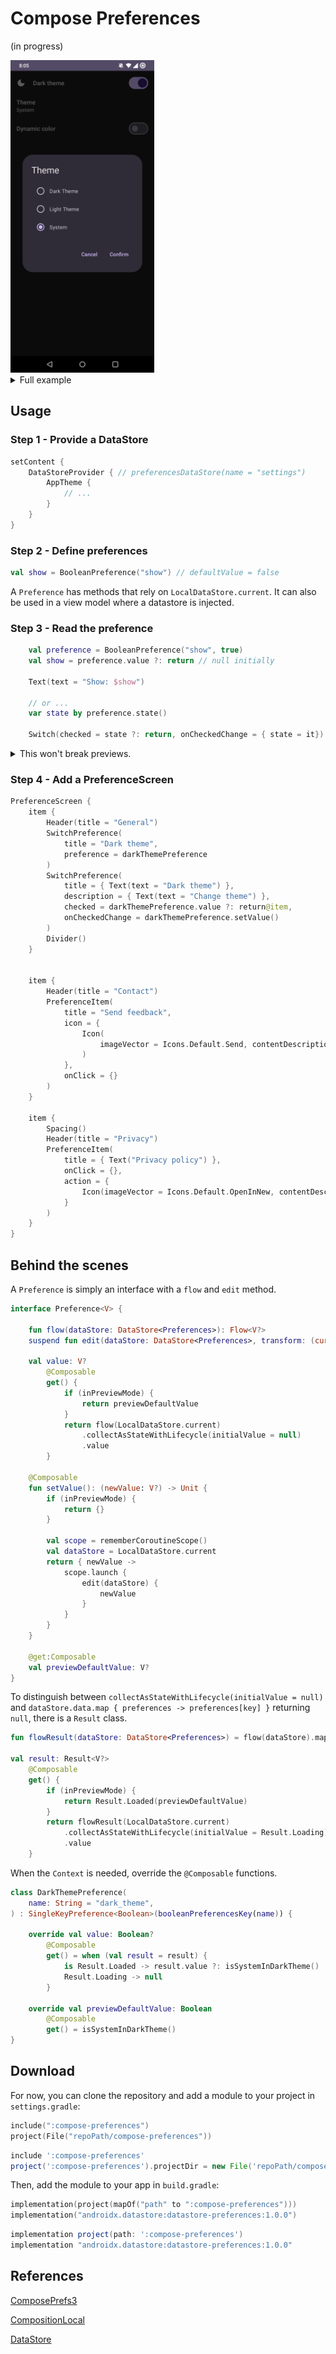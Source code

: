 # Compose Preferences

(in progress)

<img src="screenshot.png" height="500"/>

<details>
<summary>Full example</summary>

```kotlin
class MainActivity : ComponentActivity() {
    override fun onCreate(savedInstanceState: Bundle?) {
        super.onCreate(savedInstanceState)
        setContent {
            DataStoreProvider {
                ComposePreferencesTheme(
                    darkTheme = Settings.darkTheme.value ?: return@DataStoreProvider,
                    dynamicColor = Settings.dynamicColor.value ?: return@DataStoreProvider
                ) {
                    Surface(
                        modifier = Modifier.fillMaxSize(),
                        color = MaterialTheme.colorScheme.background
                    ) {
                        Screen()
                    }
                }
            }
        }
    }
}

object Settings {
    val darkTheme = DarkThemePreference()
    val dynamicColor = DynamicColorPreference()
}

@Composable
fun Screen() {
    PreferenceScreen {
        item {
            SwitchPreference(
                title = { Text(text = "Dark theme") },
                preference = Settings.darkTheme,
                icon = {
                    Icon(
                        imageVector = if (Settings.darkTheme.value == true) {
                            Icons.Default.DarkMode
                        } else {
                            Icons.Default.LightMode
                        },
                        contentDescription = null
                    )
                }
            )

            val choices = listOf(
                Choice(true, "Dark Theme"),
                Choice(false, "Light Theme"),
                Choice(null, "System")
            )

            ListPreference(title = "Theme", preference = Settings.darkTheme.toActual(), choices = choices)

            SwitchPreference(
                title = { Text(text = "Dynamic color") },
                preference = Settings.dynamicColor.hideIfNotSupported()
            )
        }
    }
}
```

</details>

## Usage

### Step 1 - Provide a DataStore

```kotlin
setContent {
    DataStoreProvider { // preferencesDataStore(name = "settings")
        AppTheme {
            // ...
        }
    }
}
```

### Step 2 - Define preferences

```kotlin
val show = BooleanPreference("show") // defaultValue = false
```

A `Preference` has methods that rely on `LocalDataStore.current`. It can also be used in a view model where a datastore is injected.

### Step 3 - Read the preference

```kotlin
    val preference = BooleanPreference("show", true)
    val show = preference.value ?: return // null initially

    Text(text = "Show: $show")

    // or ...
    var state by preference.state()

    Switch(checked = state ?: return, onCheckedChange = { state = it})
```

<details>
  <summary>This won't break previews.</summary>

```kotlin
val inPreviewMode
    @Composable
    get() = LocalInspectionMode.current

@Composable
fun <V> Preference<V>.state(): MutableState<V?> {
  // for previews
  if(inPreviewMode){
      val defaultValue = previewDefaultValue
      return remember {
          mutableStateOf(defaultValue) // doesn't read from datastore
      }
  }

  val currentValue = value
  val setValue = setValue()

  return object : MutableState<V?> {
      override var value: V?
          get() = currentValue
          set(value) = setValue(value)

      override fun component1(): V? {
          return value
      }

      override fun component2(): (V?) -> Unit = {
          value = it
      }
  }
}
```

</details>

### Step 4 - Add a PreferenceScreen

```kotlin
PreferenceScreen {
    item {
        Header(title = "General")
        SwitchPreference(
            title = "Dark theme",
            preference = darkThemePreference
        )
        SwitchPreference(
            title = { Text(text = "Dark theme") },
            description = { Text(text = "Change theme") },
            checked = darkThemePreference.value ?: return@item,
            onCheckedChange = darkThemePreference.setValue()
        )
        Divider()
    }


    item {
        Header(title = "Contact")
        PreferenceItem(
            title = "Send feedback",
            icon = {
                Icon(
                    imageVector = Icons.Default.Send, contentDescription = null
                )
            },
            onClick = {}
        )
    }

    item {
        Spacing()
        Header(title = "Privacy")
        PreferenceItem(
            title = { Text("Privacy policy") },
            onClick = {},
            action = {
                Icon(imageVector = Icons.Default.OpenInNew, contentDescription = null)
            }
        )
    }
}
```

## Behind the scenes

A `Preference` is simply an interface with a `flow` and `edit` method.

```kotlin
interface Preference<V> {

    fun flow(dataStore: DataStore<Preferences>): Flow<V?>
    suspend fun edit(dataStore: DataStore<Preferences>, transform: (currentValue: V?) -> V?)

    val value: V?
        @Composable
        get() {
            if (inPreviewMode) {
                return previewDefaultValue
            }
            return flow(LocalDataStore.current)
                .collectAsStateWithLifecycle(initialValue = null)
                .value
        }

    @Composable
    fun setValue(): (newValue: V?) -> Unit {
        if (inPreviewMode) {
            return {}
        }

        val scope = rememberCoroutineScope()
        val dataStore = LocalDataStore.current
        return { newValue ->
            scope.launch {
                edit(dataStore) {
                    newValue
                }
            }
        }
    }

    @get:Composable
    val previewDefaultValue: V?
}
```

To distinguish between `collectAsStateWithLifecycle(initialValue = null)` and `dataStore.data.map { preferences -> preferences[key] }` returning `null`, there is a `Result` class.

```kotlin
fun flowResult(dataStore: DataStore<Preferences>) = flow(dataStore).map { Result.Loaded(it) }

val result: Result<V?>
    @Composable
    get() {
        if (inPreviewMode) {
            return Result.Loaded(previewDefaultValue)
        }
        return flowResult(LocalDataStore.current)
            .collectAsStateWithLifecycle(initialValue = Result.Loading)
            .value
    }
```

When the `Context` is needed, override the `@Composable` functions.

```kotlin
class DarkThemePreference(
    name: String = "dark_theme",
) : SingleKeyPreference<Boolean>(booleanPreferencesKey(name)) {

    override val value: Boolean?
        @Composable
        get() = when (val result = result) {
            is Result.Loaded -> result.value ?: isSystemInDarkTheme()
            Result.Loading -> null
        }

    override val previewDefaultValue: Boolean
        @Composable
        get() = isSystemInDarkTheme()
}
```

## Download

For now, you can clone the repository and add a module to your project in `settings.gradle`:

```kotlin
include(":compose-preferences")
project(File("repoPath/compose-preferences"))
```

```groovy
include ':compose-preferences'
project(':compose-preferences').projectDir = new File('repoPath/compose-preferences')
```

Then, add the module to your app in `build.gradle`:

```kotlin
implementation(project(mapOf("path" to ":compose-preferences")))
implementation("androidx.datastore:datastore-preferences:1.0.0")
```

```groovy
implementation project(path: ':compose-preferences')
implementation "androidx.datastore:datastore-preferences:1.0.0"
```

## References

[ComposePrefs3](https://github.com/JamalMulla/ComposePrefs3/tree/master)

[CompositionLocal](https://developer.android.com/jetpack/compose/compositionlocal)

[DataStore](https://developer.android.com/topic/libraries/architecture/datastore)
